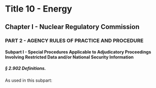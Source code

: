
# Title 10 - Energy
## Chapter I - Nuclear Regulatory Commission
### PART 2 - AGENCY RULES OF PRACTICE AND PROCEDURE
#### Subpart I - Special Procedures Applicable to Adjudicatory Proceedings Involving Restricted Data and/or National Security Information
##### § 2.902 Definitions.

As used in this subpart:
